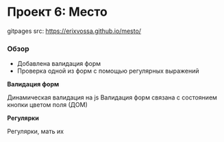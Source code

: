 # Проект 6: Место

gitpages src: https://erixvossa.github.io/mesto/

### Обзор

* Добавлена валидация форм
* Проверка одной из форм с помощью регулярных выражений

**Валидация форм**

Динамическая валидация на js
Валидация форм связана с состоянием кнопки цветом поля (ДОМ)

**Регулярки**

Регулярки, мать их
